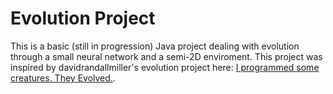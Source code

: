 # Evolution Project
This is a basic (still in progression) Java project dealing with evolution through a small neural network and a semi-2D enviroment. 
This project was inspired by davidrandallmiller's evolution project here: [I programmed some creatures. They Evolved.](https://www.youtube.com/watch?v=N3tRFayqVtk). 
